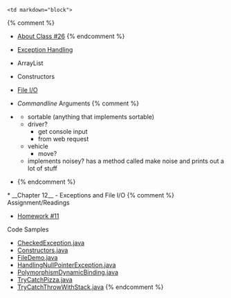 	<td markdown="block">
{% comment %}
* [About Class #26](slides/26/meta.html)
{% endcomment %}

* [Exception Handling](slides/26/exceptions.html)
* ArrayList
* Constructors
* [File I/O](slides/26/fileio.html)
* _Commandline_ Arguments
{% comment %}
* [](slides//.html)
	* sortable
	(anything that implements sortable)
	* driver?
	   * get console input
	   * from web request
	* vehicle
		* move?
	* implements noisey? has a method called make noise and prints out  a lot of stuff
	   
* [](slides//.html)
{% endcomment %}
</td>
	<td markdown="block">
* __Chapter 12__ - Exceptions and File I/O

</td>
	<td markdown="block">
{% comment %}
Assignment/Readings

* [Homework #11](assignments/hw11.html)

Code Samples

* [CheckedException.java](resources/code/class26/CheckedException.java)
* [Constructors.java](resources/code/class26/Constructors.java)
* [FileDemo.java](resources/code/class26/FileDemo.java)
* [HandlingNullPointerException.java](resources/code/class26/HandlingNullPointerException.java)
* [PolymorphismDynamicBinding.java](resources/code/class26/PolymorphismDynamicBinding.java)
* [TryCatchPizza.java](resources/code/class26/TryCatchPizza.java)
* [TryCatchThrowWithStack.java](resources/code/class26/TryCatchThrowWithStack.java)
{% endcomment %}
</td>
